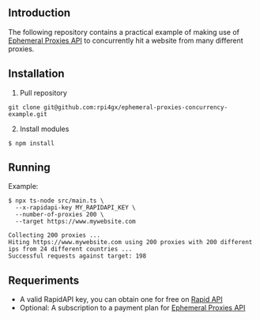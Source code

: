 ## Introduction

The following repository contains a practical example of making use of [Ephemeral Proxies API](https://rapidapi.com/rpi4gx/api/ephemeral-proxies) to concurrently hit a website from many different proxies.

## Installation
1. Pull repository
```
git clone git@github.com:rpi4gx/ephemeral-proxies-concurrency-example.git
```
2. Install modules
```
$ npm install
```

## Running

Example: 
```
$ npx ts-node src/main.ts \
  --x-rapidapi-key MY_RAPIDAPI_KEY \
  --number-of-proxies 200 \
  --target https://www.mywebsite.com

Collecting 200 proxies ...
Hiting https://www.mywebsite.com using 200 proxies with 200 different ips from 24 different countries ...
Successful requests against target: 198
```

## Requeriments
 * A valid RapidAPI key, you can obtain one for free on [Rapid API](https://rapidapi.com)
 * Optional: A subscription to a payment plan for [Ephemeral Proxies API](https://rapidapi.com/rpi4gx/api/ephemeral-proxies)
